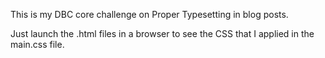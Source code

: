 This is my DBC core challenge on Proper Typesetting in blog posts.

Just launch the .html files in a browser to see the CSS that I applied in the main.css file.